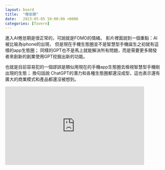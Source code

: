 ```yaml
---
layout: board
title:  "倦怠期"
date:   2023-05-05 10:00:00 +0800
categories: [Tavern]
---
```


進入AI倦怠期是很正常的，可說就是FOMO的情緒。
影片裡面說到一個重點：AI被比喻為iphone的出現，
但是現在手機生態圈並不是智慧型手機誕生之初就有這樣的app生態圈；
同樣的GPT也不是馬上就能解決所有問題，而是需要更多開發者來創新的創業使用GPT挖掘出新的功能。

也就是目前容易犯的一個謬誤是類似用現在的手機app生態圈去檢視智慧型手機剛出現的生態；
換句話說 ChatGPT的潛力和各種生態圈都還沒成型，這也表示還有廣大的商業模式和產品都還沒被想到。

<iframe width="450" height="255" src="https://www.youtube.com/embed/ny4mqMs-on8" title="YouTube video player" frameborder="0" ></iframe>